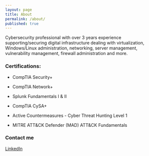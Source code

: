 ```yaml
---
layout: page
title: About
permalink: /about/
published: true
---
```


Cybersecurity professional with over 3 years experience supporting/securing digital infrastructure dealing with virtualization, Windows/Linux administration, networking, server management, vulnerability management, firewall administration and more. 

### Certifications:

- CompTIA Security+ 

- CompTIA Network+ 

- Splunk Fundamentals I & II 

- CompTIA CySA+ 

- Active Countermeasures - Cyber Threat Hunting Level 1

- MITRE ATT&CK Defender (MAD) ATT&CK Fundamentals

### Contact me

[LinkedIn](https://www.linkedin.com/in/micah-funderburk/)


